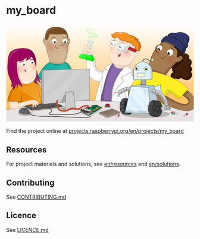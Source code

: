 # my_board

![my_board](banner.png)

Find the project online at [projects.raspberrypi.org/en/projects/my_board](https://projects.raspberrypi.org/en/projects/my_board)

## Resources
For project materials and solutions, see [en/resources](https://github.com/raspberrypilearning/my_board/tree/master/en/resources) and [en/solutions](https://github.com/raspberrypilearning/my_board/tree/master/en/solutions).

## Contributing
See [CONTRIBUTING.md](CONTRIBUTING.md)

## Licence
 See [LICENCE.md](LICENCE.md)